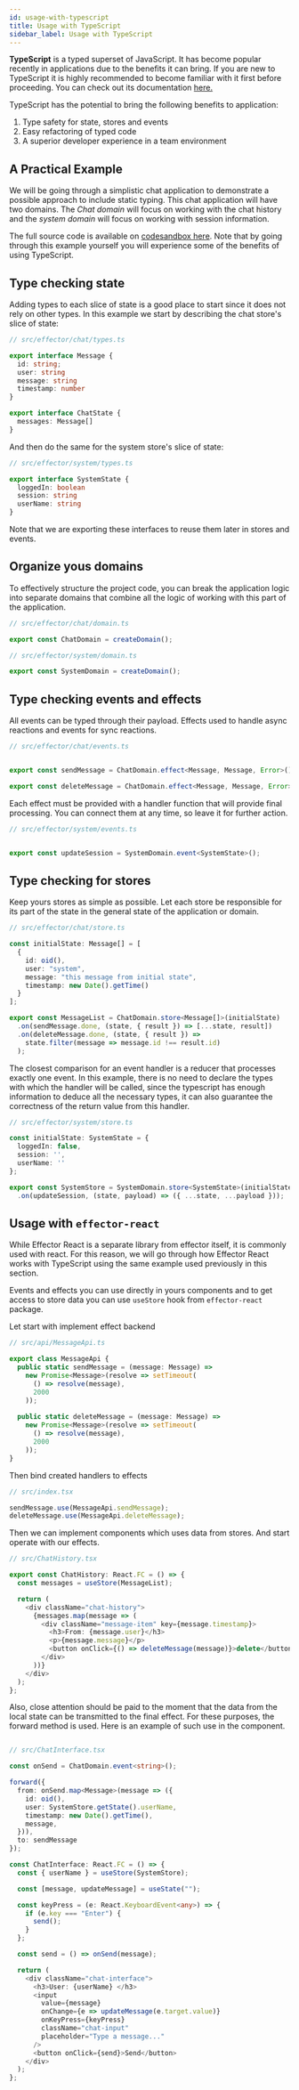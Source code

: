 ```yaml
---
id: usage-with-typescript
title: Usage with TypeScript
sidebar_label: Usage with TypeScript
---
```


**TypeScript** is a typed superset of JavaScript. It has become popular
recently in applications due to the benefits it can bring. If you are new to
TypeScript it is highly recommended to become familiar with it first before
proceeding. You can check out its documentation 
[here.](https://www.typescriptlang.org/docs/handbook/typescript-in-5-minutes.html)

TypeScript has the potential to bring the following benefits to application:

1. Type safety for state, stores and events
2. Easy refactoring of typed code
3. A superior developer experience in a team environment

## A Practical Example

We will be going through a simplistic chat application to demonstrate a
possible approach to include static typing. This chat application will have
two domains. The _Chat domain_ will focus on working with the chat history and
the _system domain_ will focus on working with session information.

The full source code is available on 
[codesandbox here](https://codesandbox.io/embed/react-ts-effector-example-ho5q6). Note that by going
through this example yourself you will experience some of the benefits of
 using TypeScript.

## Type checking state

Adding types to each slice of state is a good place to start since it does
not rely on other types. In this example we start by describing
the chat store's slice of state:

```typescript
// src/effector/chat/types.ts

export interface Message {
  id: string;
  user: string
  message: string
  timestamp: number
}

export interface ChatState {
  messages: Message[]
}
```

And then do the same for the system store's slice of state:

```typescript
// src/effector/system/types.ts

export interface SystemState {
  loggedIn: boolean
  session: string
  userName: string
}
```

Note that we are exporting these interfaces to reuse them later in stores and
events.

## Organize yous domains

To effectively structure the project code, you can break the application
logic into separate domains that combine all the logic of working with this
part of the application.

```typescript
// src/effector/chat/domain.ts

export const ChatDomain = createDomain(); 
```

```typescript
// src/effector/system/domain.ts

export const SystemDomain = createDomain(); 
```

## Type checking events and effects

All events can be typed through their payload. Effects used  to handle async
reactions and events for sync reactions. 

```typescript
// src/effector/chat/events.ts


export const sendMessage = ChatDomain.effect<Message, Message, Error>();

export const deleteMessage = ChatDomain.effect<Message, Message, Error>();
```

Each effect must be provided with a handler function that will provide final 
processing. You can connect them at any time, so leave it for further action.

```typescript
// src/effector/system/events.ts


export const updateSession = SystemDomain.event<SystemState>();
```

## Type checking for stores

Keep yours stores as simple as possible. Let each store be responsible for its 
part of the state in the general state of the application or domain.

```typescript
// src/effector/chat/store.ts

const initialState: Message[] = [
  {
    id: oid(),
    user: "system",
    message: "this message from initial state",
    timestamp: new Date().getTime()
  }
];

export const MessageList = ChatDomain.store<Message[]>(initialState)
  .on(sendMessage.done, (state, { result }) => [...state, result])
  .on(deleteMessage.done, (state, { result }) =>
    state.filter(message => message.id !== result.id)
  );

```

The closest comparison for an event handler is a reducer that processes exactly 
one event. In this example, there is no need to declare the types with which 
the handler will be called, since the typescript has enough information to deduce 
all the necessary types, it can also guarantee the correctness of the return 
value from this handler.

```typescript
// src/effector/system/store.ts

const initialState: SystemState = {
  loggedIn: false,
  session: '',
  userName: ''
};

export const SystemStore = SystemDomain.store<SystemState>(initialState)
  .on(updateSession, (state, payload) => ({ ...state, ...payload }));
```

## Usage with `effector-react`

While Effector React is a separate library from effector itself, it is commonly
used with react. For this reason, we will go through how Effector React
works with TypeScript using the same example used previously in this section.

Events and effects you can use directly in yours components and to get access
to store data you can use `useStore` hook from `effector-react` package.

Let start with implement effect backend

```typescript
// src/api/MessageApi.ts

export class MessageApi {
  public static sendMessage = (message: Message) => 
    new Promise<Message>(resolve => setTimeout(
      () => resolve(message), 
      2000
    ));
  
  public static deleteMessage = (message: Message) => 
    new Promise<Message>(resolve => setTimeout(
      () => resolve(message), 
      2000
    ));
} 
```

Then bind created handlers to effects

```typescript
// src/index.tsx

sendMessage.use(MessageApi.sendMessage);
deleteMessage.use(MessageApi.deleteMessage);

```

Then we can implement components which uses data from stores. And start
 operate with our effects.

```typescript jsx
// src/ChatHistory.tsx

export const ChatHistory: React.FC = () => {
  const messages = useStore(MessageList);

  return (
    <div className="chat-history">
      {messages.map(message => (
        <div className="message-item" key={message.timestamp}>
          <h3>From: {message.user}</h3>
          <p>{message.message}</p>
          <button onClick={() => deleteMessage(message)}>delete</button>
        </div>
      ))}
    </div>
  );
};
``` 

Also, close attention should be paid to the moment that the data from the
local state can be transmitted to the final effect. For these purposes, 
the forward method is used. Here is an example of such use in the component.

```typescript jsx

// src/ChatInterface.tsx

const onSend = ChatDomain.event<string>();

forward({
  from: onSend.map<Message>(message => ({
    id: oid(),
    user: SystemStore.getState().userName,
    timestamp: new Date().getTime(),
    message,
  })),
  to: sendMessage
});

const ChatInterface: React.FC = () => {
  const { userName } = useStore(SystemStore);

  const [message, updateMessage] = useState("");

  const keyPress = (e: React.KeyboardEvent<any>) => {
    if (e.key === "Enter") {
      send();
    }
  };

  const send = () => onSend(message);

  return (
    <div className="chat-interface">
      <h3>User: {userName} </h3>
      <input
        value={message}
        onChange={e => updateMessage(e.target.value)}
        onKeyPress={keyPress}
        className="chat-input"
        placeholder="Type a message..."
      />
      <button onClick={send}>Send</button>
    </div>
  );
};

```

